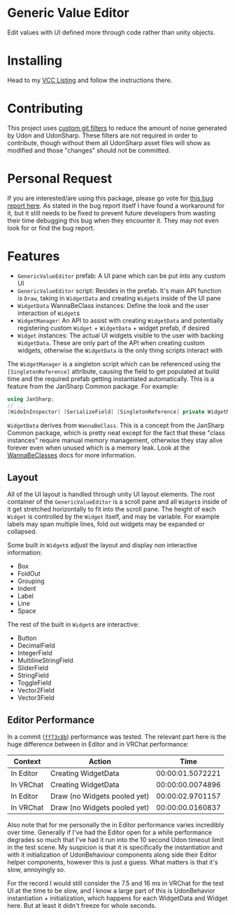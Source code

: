 
# Generic Value Editor

Edit values with UI defined more through code rather than unity objects.

# Installing

Head to my [VCC Listing](https://jansharp.github.io/vrc/vcclisting.xhtml) and follow the instructions there.

# Contributing

This project uses [custom git filters](.gitattributes) to reduce the amount of noise generated by Udon and UdonSharp. These filters are not required in order to contribute, though without them all UdonSharp asset files will show as modified and those "changes" should not be committed.

# Personal Request

If you are interested/are using this package, please go vote for [this bug report here](https://feedback.vrchat.com/bug-reports/p/instantiated-input-fields-dont-open-the-vrc-keyboard). As stated in the bug report itself I have found a workaround for it, but it still needs to be fixed to prevent future developers from wasting their time debugging this bug when they encounter it. They may not even look for or find the bug report.

# Features

- `GenericValueEditor` prefab: A UI pane which can be put into any custom UI
- `GenericValueEditor` script: Resides in the prefab. It's main API function is `Draw`, taking in `WidgetData` and creating `Widget`s inside of the UI pane
- `WidgetData` WannaBeClass instances: Define the look and the user interaction of `Widget`s
- `WidgetManager`: An API to assist with creating `WidgetData` and potentially registering custom `Widget` + `WidgetData` + widget prefab, if desired
- `Widget` instances: The actual UI widgets visible to the user with backing `WidgetData`. These are only part of the API when creating custom widgets, otherwise the `WidgetData` is the only thing scripts interact with

The `WidgetManager` is a singleton script which can be referenced using the `[SingletonReference]` attribute, causing the field to get populated at build time and the required prefab getting instantiated automatically. This is a feature from the JanSharp Common package. For example:

```cs
using JanSharp;
// ...
[HideInInspector] [SerializeField] [SingletonReference] private WidgetManager widgetManager;
```

`WidgetData` derives from `WannaBeClass`. This is a concept from the JanSharp Common package, which is pretty neat except for the fact that these "class instances" require manual memory management, otherwise they stay alive forever even when unused which is a memory leak. Look at the [WannaBeClasses](https://github.com/JanSharp/VRCJanSharpCommon#wannabeclasses) docs for more information.

## Layout

All of the UI layout is handled through unity UI layout elements. The root container of the `GenericValueEditor` is a scroll pane and all `Widget`s inside of it get stretched horizontally to fit into the scroll pane. The height of each `Widget` is controlled by the `Widget` itself, and may be variable. For example labels may span multiple lines, fold out widgets may be expanded or collapsed.

Some built in `Widget`s adjust the layout and display non interactive information:

- Box
- FoldOut
- Grouping
- Indent
- Label
- Line
- Space

The rest of the built in `Widget`s are interactive:

- Button
- DecimalField
- IntegerField
- MultilineStringField
- SliderField
- StringField
- ToggleField
- Vector2Field
- Vector3Field

## Editor Performance

In a commit ([`ff73c8b`](https://github.com/JanSharp/VRCGenericValueEditor/commit/ff73c8ba438114ad6701cf46b54bab6313bd6d7a)) performance was tested. The relevant part here is the huge difference between in Editor and in VRChat performance:

| Context   | Action                       | Time             |
| --------- | ---------------------------- | ---------------- |
| In Editor | Creating WidgetData          | 00:00:01.5072221 |
| In VRChat | Creating WidgetData          | 00:00:00.0074896 |
| In Editor | Draw (no Widgets pooled yet) | 00:00:02.9701157 |
| In VRChat | Draw (no Widgets pooled yet) | 00:00:00.0160837 |

Also note that for me personally the in Editor performance varies incredibly over time. Generally if I've had the Editor open for a while performance degrades so much that I've had it run into the 10 second Udon timeout limit in the test scene. My suspicion is that it is specifically the instantiation and with it initialization of UdonBehaviour components along side their Editor helper components, however this is just a guess. What matters is that it's slow, annoyingly so.

For the record I would still consider the 7.5 and 16 ms in VRChat for the test UI at the time to be slow, and I know a large part of this is UdonBehavior instantiation + initialization, which happens for each WidgetData and Widget here. But at least it didn't freeze for whole seconds.
